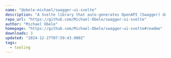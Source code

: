 ```yaml
---
name: "@obele-michael/swagger-ui-svelte"
description: "A Svelte library that auto-generates OpenAPI (Swagger) documentation for HTTP handlers in SvelteKit projects. This library scans your project’s routes to create a dynamic, accessible Swagger UI page that documents your API endpoints."
repo_url: "https://github.com/Michael-Obele/swagger-ui-svelte"
author: "Michael Obele"
homepage: "https://github.com/Michael-Obele/swagger-ui-svelte#readme"
downloads: 3
updated: "2024-12-27T07:59:43.900Z"
tags: 
  - tooling
---
```

